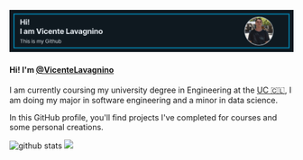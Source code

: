 ![Banner](https://github.com/VicenteLavagnino/VicenteLavagnino/blob/main/Vicente.png)

#### Hi! I'm [@VicenteLavagnino](https://github.com/VicenteLavagnino)
I am currently coursing my university degree in Engineering at the [UC 🇨🇱](https://www.uc.cl/en), I am doing my major in software engineering and a minor in data science.

In this GitHub profile, you'll find projects I've completed for courses and some personal creations.
 
![github stats](https://github-readme-stats.vercel.app/api?username=VicenteLavagnino&show_icons=true&hide_border=true)
<img height="180em" src="https://github-readme-stats.vercel.app/api/top-langs/?username=VicenteLavagnino&layout=compact&langs_count=8"/>
